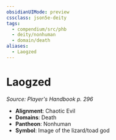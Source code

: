 ```yaml
---
obsidianUIMode: preview
cssclass: json5e-deity
tags:
  - compendium/src/phb
  - deity/nonhuman
  - domain/death
aliases:
  - Laogzed
---
```

# Laogzed
*Source: Player's Handbook p. 296* 

- **Alignment**: Chaotic Evil
- **Domains**: Death
- **Pantheon**: Nonhuman
- **Symbol**: Image of the lizard/toad god